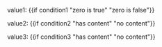 value1: {{if condition1 "zero is true" "zero is false"}}

value2: {{if condition2 "has content" "no content"}}

value3: {{if condition3 "has content" "no content"}}